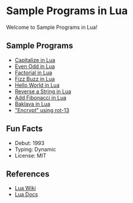 # Sample Programs in Lua

Welcome to Sample Programs in Lua!

## Sample Programs
- [Capitalize in Lua][8]
- [Even Odd in Lua][9]
- [Factorial in Lua][6]
- [Fizz Buzz in Lua][1]
- [Hello World in Lua][2]
- [Reverse a String in Lua][5]
- [Add Fibonacci in Lua][7]
- [Baklava in Lua][11]
- ["Encrypt" using rot-13][10]

## Fun Facts

- Debut: 1993
- Typing: Dynamic
- License: MIT

## References

- [Lua Wiki][3]
- [Lua Docs][4]

[1]: https://github.com/TheRenegadeCoder/sample-programs/issues/444
[2]: https://therenegadecoder.com/code/hello-world-in-lua/
[3]: https://en.wikipedia.org/wiki/Lua_(programming_language)
[4]: https://www.lua.org/
[5]: https://github.com/TheRenegadeCoder/sample-programs/issues/446
[6]: https://github.com/TheRenegadeCoder/sample-programs/issues/1435
[7]: https://github.com/TheRenegadeCoder/sample-programs/issues/1438
[8]: https://github.com/TheRenegadeCoder/sample-programs/issues/1433
[9]: https://github.com/TheRenegadeCoder/sample-programs/issues/1432
[10]: https://github.com/TheRenegadeCoder/sample-programs/issues/1447
[11]: https://github.com/TheRenegadeCoder/sample-programs/issues/1444